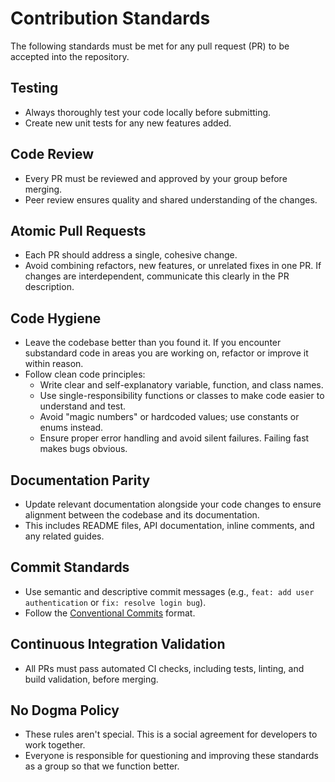 # Contribution Standards

The following standards must be met for any pull request (PR) to be accepted into the repository.

## Testing
- Always thoroughly test your code locally before submitting.
- Create new unit tests for any new features added.

## Code Review
- Every PR must be reviewed and approved by your group before merging.
- Peer review ensures quality and shared understanding of the changes.

## Atomic Pull Requests
- Each PR should address a single, cohesive change.
- Avoid combining refactors, new features, or unrelated fixes in one PR. If changes are interdependent, communicate this clearly in the PR description.

## Code Hygiene
- Leave the codebase better than you found it. If you encounter substandard code in areas you are working on, refactor or improve it within reason.
- Follow clean code principles:
  - Write clear and self-explanatory variable, function, and class names.
  - Use single-responsibility functions or classes to make code easier to understand and test.
  - Avoid "magic numbers" or hardcoded values; use constants or enums instead.
  - Ensure proper error handling and avoid silent failures. Failing fast makes bugs obvious.

## Documentation Parity
- Update relevant documentation alongside your code changes to ensure alignment between the codebase and its documentation.
- This includes README files, API documentation, inline comments, and any related guides.

## Commit Standards
- Use semantic and descriptive commit messages (e.g., `feat: add user authentication` or `fix: resolve login bug`).
- Follow the [Conventional Commits](https://www.conventionalcommits.org/) format.

## Continuous Integration Validation
- All PRs must pass automated CI checks, including tests, linting, and build validation, before merging.

## No Dogma Policy
- These rules aren't special. This is a social agreement for developers to work together.
- Everyone is responsible for questioning and improving these standards as a group so that we function better.

